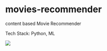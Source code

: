 # movies-recommender

content based Movie Recommender 

Tech Stack: Python, ML  

<image src='app_image' />
